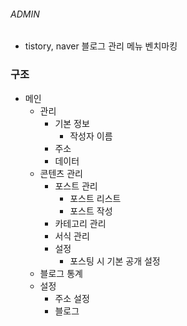 ###### ADMIN 
* tistory, naver 블로그 관리 메뉴 벤치마킹


### 구조

* 메인
  * 관리
    * 기본 정보
      * 작성자 이름
    * 주소
    * 데이터
  * 콘텐츠 관리
    * 포스트 관리
      * 포스트 리스트
      * 포스트 작성
    * 카테고리 관리
    * 서식 관리
    * 설정
      * 포스팅 시 기본 공개 설정 
  * 블로그 통계
  * 설정
    * 주소 설정
    * 블로그
